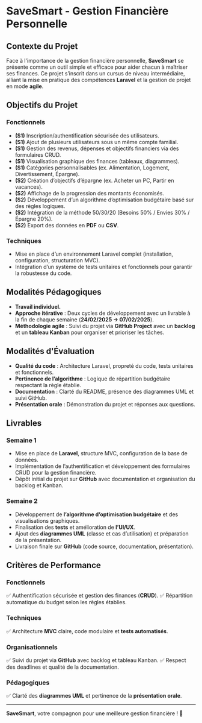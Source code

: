 # SaveSmart - Gestion Financière Personnelle

## Contexte du Projet
Face à l'importance de la gestion financière personnelle, **SaveSmart** se présente comme un outil simple et efficace pour aider chacun à maîtriser ses finances. Ce projet s’inscrit dans un cursus de niveau intermédiaire, alliant la mise en pratique des compétences **Laravel** et la gestion de projet en mode **agile**.

## Objectifs du Projet

### Fonctionnels
- **(S1)** Inscription/authentification sécurisée des utilisateurs.
- **(S1)** Ajout de plusieurs utilisateurs sous un même compte familial.
- **(S1)** Gestion des revenus, dépenses et objectifs financiers via des formulaires CRUD.
- **(S1)** Visualisation graphique des finances (tableaux, diagrammes).
- **(S1)** Catégories personnalisables (ex. Alimentation, Logement, Divertissement, Épargne).
- **(S2)** Création d’objectifs d’épargne (ex. Acheter un PC, Partir en vacances).
- **(S2)** Affichage de la progression des montants économisés.
- **(S2)** Développement d’un algorithme d’optimisation budgétaire basé sur des règles logiques.
- **(S2)** Intégration de la méthode 50/30/20 (Besoins 50% / Envies 30% / Épargne 20%).
- **(S2)** Export des données en **PDF** ou **CSV**.

### Techniques
- Mise en place d’un environnement Laravel complet (installation, configuration, structuration MVC).
- Intégration d’un système de tests unitaires et fonctionnels pour garantir la robustesse du code.

## Modalités Pédagogiques
- **Travail individuel.**
- **Approche itérative** : Deux cycles de développement avec un livrable à la fin de chaque semaine (**24/02/2025 → 07/02/2025**).
- **Méthodologie agile** : Suivi du projet via **GitHub Project** avec un **backlog** et un **tableau Kanban** pour organiser et prioriser les tâches.

## Modalités d'Évaluation
- **Qualité du code** : Architecture Laravel, propreté du code, tests unitaires et fonctionnels.
- **Pertinence de l’algorithme** : Logique de répartition budgétaire respectant la règle établie.
- **Documentation** : Clarté du README, présence des diagrammes UML et suivi GitHub.
- **Présentation orale** : Démonstration du projet et réponses aux questions.

## Livrables
### **Semaine 1**
- Mise en place de **Laravel**, structure MVC, configuration de la base de données.
- Implémentation de l’authentification et développement des formulaires CRUD pour la gestion financière.
- Dépôt initial du projet sur **GitHub** avec documentation et organisation du backlog et Kanban.

### **Semaine 2**
- Développement de **l’algorithme d’optimisation budgétaire** et des visualisations graphiques.
- Finalisation des **tests** et amélioration de **l’UI/UX**.
- Ajout des **diagrammes UML** (classe et cas d’utilisation) et préparation de la présentation.
- Livraison finale sur **GitHub** (code source, documentation, présentation).

## Critères de Performance
### **Fonctionnels**
✅ Authentification sécurisée et gestion des finances (**CRUD**).
✅ Répartition automatique du budget selon les règles établies.

### **Techniques**
✅ Architecture **MVC** claire, code modulaire et **tests automatisés**.

### **Organisationnels**
✅ Suivi du projet via **GitHub** avec backlog et tableau Kanban.
✅ Respect des deadlines et qualité de la documentation.

### **Pédagogiques**
✅ Clarté des **diagrammes UML** et pertinence de la **présentation orale**.

---
**SaveSmart**, votre compagnon pour une meilleure gestion financière ! 🚀

